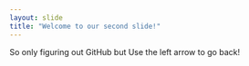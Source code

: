 ```yaml
---
layout: slide
title: "Welcome to our second slide!"
---
```

So only figuring out GitHub but
Use the left arrow to go back!
